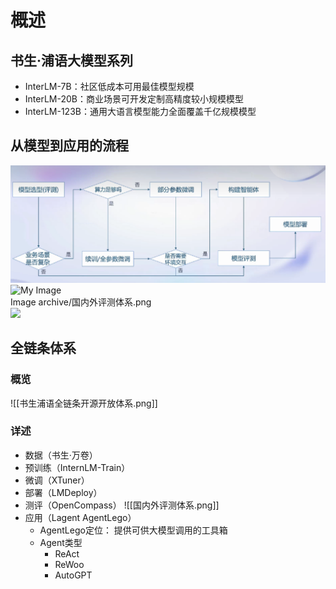 # 概述 
## 书生·浦语大模型系列
- InterLM-7B：社区低成本可用最佳模型规模
- InterLM-20B：商业场景可开发定制高精度较小规模模型
- InterLM-123B：通用大语言模型能力全面覆盖千亿规模模型
## 从模型到应用的流程
![](/Image/moxingdaoyingyong.png)  
![My Image](/path/to/your/image.png)  
Image archive/国内外评测体系.png  
![](/Image20%archive/cepingtixi.png)  
## 全链条体系
### 概览
![[书生浦语全链条开源开放体系.png]]
### 详述
- 数据（书生·万卷）
- 预训练（InternLM-Train）
- 微调（XTuner）
- 部署（LMDeploy）
- 测评（OpenCompass）
    ![[国内外评测体系.png]]
- 应用（Lagent AgentLego）
	- AgentLego定位：
		提供可供大模型调用的工具箱
	- Agent类型
		- ReAct
		- ReWoo
		- AutoGPT
	
